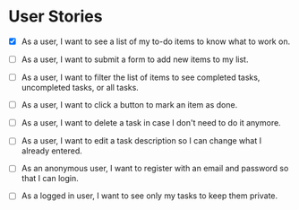 # User Stories

- [X] As a user, I want to see a list of my to-do items to know what to work on.
- [ ] As a user, I want to submit a form to add new items to my list.
- [ ] As a user, I want to filter the list of items to see completed tasks, uncompleted tasks, or all tasks.
- [ ] As a user, I want to click a button to mark an item as done.
- [ ] As a user, I want to delete a task in case I don't need to do it anymore.
- [ ] As a user, I want to edit a task description so I can change what I already entered.
- [ ] As an anonymous user, I want to register with an email and password so that I can login.
- [ ] As a logged in user, I want to see only my tasks to keep them private.

